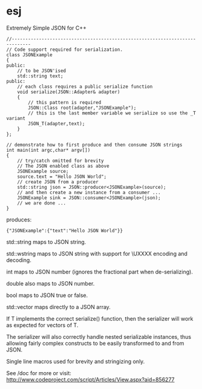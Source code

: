 esj
===

Extremely Simple JSON for C++

```
//-----------------------------------------------------------------------------
// Code support required for serialization.
class JSONExample
{
public:
    // to be JSON'ised
    std::string text;
public:
    // each class requires a public serialize function
    void serialize(JSON::Adapter& adapter)
    {
        // this pattern is required 
        JSON::Class root(adapter,"JSONExample");
        // this is the last member variable we serialize so use the _T variant
        JSON_T(adapter,text);
    }
};
```

```
// demonstrate how to first produce and then consume JSON strings
int main(int argc,char* argv[])
{
    // try/catch omitted for brevity
    // The JSON enabled class as above
    JSONExample source;
    source.text = "Hello JSON World";
    // create JSON from a producer
    std::string json = JSON::producer<JSONExample>(source);
    // and then create a new instance from a consumer ...
    JSONExample sink = JSON::consumer<JSONExample>(json);
    // we are done ...
}
```
produces:

```
{"JSONExample":{"text":"Hello JSON World"}}
```

std::string maps to JSON string.

std::wstring maps to JSON string with support for \UXXXX encoding and decoding.

int maps to JSON number (ignores the fractional part when de-serializing).

double also maps to JSON number.

bool maps to JSON true or false.

std::vector<T> maps directly to a JSON array. 

If T implements the correct serialize() function, then the serializer will work as expected for vectors of T.

The serializer will also correctly handle nested serializable instances, thus allowing fairly complex constructs to be easily transformed to and from JSON.

Single line macros used for brevity and stringizing only.

See /doc for more or visit: http://www.codeproject.com/script/Articles/View.aspx?aid=856277
